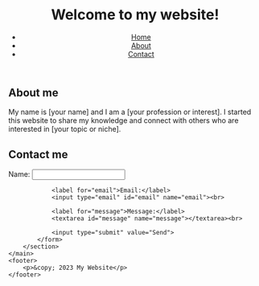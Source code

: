 <!DOCTYPE html>
<html>
<head>
	<title>My Website</title>
</head>
<body>
	<header>
		<h1>Welcome to my website!</h1>
		<nav>
			<ul>
				<li><a href="#">Home</a></li>
				<li><a href="#">About</a></li>
				<li><a href="#">Contact</a></li>
			</ul>
		</nav>
	</header>
	<main>
		<section>
			<h2>About me</h2>
			<p>My name is [your name] and I am a [your profession or interest]. I started this website to share my knowledge and connect with others who are interested in [your topic or niche].</p>
		</section>
		<section>
			<h2>Contact me</h2>
			<form>
				<label for="name">Name:</label>
				<input type="text" id="name" name="name"><br>

				<label for="email">Email:</label>
				<input type="email" id="email" name="email"><br>

				<label for="message">Message:</label>
				<textarea id="message" name="message"></textarea><br>

				<input type="submit" value="Send">
			</form>
		</section>
	</main>
	<footer>
		<p>&copy; 2023 My Website</p>
	</footer>
</body>
</html>
